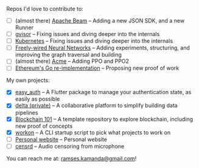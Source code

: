 Repos I'd love to contribute to:

- [ ] (almost there) [Apache Beam](https://github.com/apache/beam) – Adding a new JSON SDK, and a new Runner
- [ ] [gvisor](https://github.com/google/gvisor) – Fixing issues and diving deeper into the internals
- [ ] [Kubernetes](https://github.com/kubernetes/kubernetes) – Fixing issues and diving deeper into the internals
- [ ] [Freely-wired Neural Networks](https://github.com/noahtren/Freewire) – Adding experiments, structuring, and improving the graph traversal and building
- [ ] (almost there) [Acme](https://github.com/deepmind/acme) – Adding PPO and PPO2
- [ ] [Ethereum's Go re-implementation](https://github.com/ethereum/go-ethereum) – Proposing new proof of work

My own projects:

- [x] [easy_auth](https://github.com/ramseskamanda/easy_auth) – A Flutter package to manage your authentication state, as easily as possible
- [x] [delta (private)](https://github.com/ramseskamanda/delta) – A collaborative platform to simplify building data pipelines
- [x] [Blockchain 101](https://github.com/ramseskamanda/blockchain_explorer) – A template repository to explore blockchain, including new proof of concepts
- [x] [workon](https://github.com/ramseskamanda/workon) – A CLI startup script to pick what projects to work on
- [ ] [Personal website](https://github.com/ramseskamanda/meetramses) – Personal website
- [ ] [censrd](https://github.com/ramseskamanda/censrd) – Audio censoring from microphone

You can reach me at: ramses.kamanda@gmail.com!
